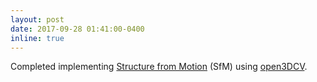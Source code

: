 ```yaml
---
layout: post
date: 2017-09-28 01:41:00-0400
inline: true
---
```


Completed implementing [Structure from Motion]({{site.url}}{{site.baseurl}}/tutorials/sfm/) (SfM) using [open3DCV]({{site.url}}{{site.baseurl}}/blog/2017/05/3d-vision-lib/).